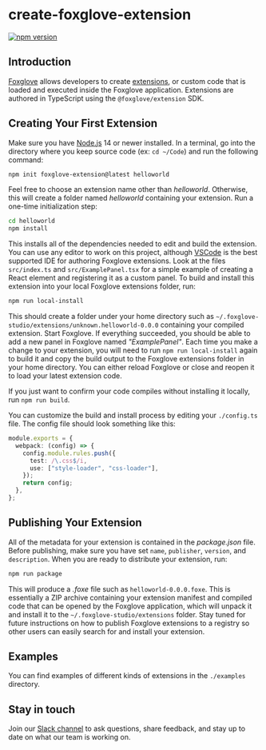 # create-foxglove-extension

[![npm version](https://img.shields.io/npm/v/create-foxglove-extension.svg?style=flat)](https://www.npmjs.com/package/create-foxglove-extension)

## Introduction

[Foxglove](https://foxglove.dev) allows developers to create
[extensions](https://docs.foxglove.dev/docs/visualization/extensions/introduction), or custom code
that is loaded and executed inside the Foxglove application. Extensions are authored in TypeScript
using the `@foxglove/extension` SDK.

## Creating Your First Extension

Make sure you have [Node.js](https://nodejs.org/) 14 or newer installed. In a terminal, go
into the directory where you keep source code (ex: `cd ~/Code`) and run the following
command:

```sh
npm init foxglove-extension@latest helloworld
```

Feel free to choose an extension name other than _helloworld_. Otherwise, this will create
a folder named _helloworld_ containing your extension. Run a one-time initialization step:

```sh
cd helloworld
npm install
```

This installs all of the dependencies needed to edit and build the extension. You can use
any editor to work on this project, although [VSCode](https://code.visualstudio.com/) is
the best supported IDE for authoring Foxglove extensions. Look at the files
`src/index.ts` and `src/ExamplePanel.tsx` for a simple example of creating a React element
and registering it as a custom panel. To build and install this extension into your local
Foxglove extensions folder, run:

```sh
npm run local-install
```

This should create a folder under your home directory such as
`~/.foxglove-studio/extensions/unknown.helloworld-0.0.0` containing your compiled
extension. Start Foxglove. If everything succeeded, you should be able to add a new
panel in Foxglove named _"ExamplePanel"_. Each time you make a change to your
extension, you will need to run `npm run local-install` again to build it and copy the
build output to the Foxglove extensions folder in your home directory. You can
either reload Foxglove or close and reopen it to load your latest extension code.

If you just want to confirm your code compiles without installing it locally, run `npm run build`.

You can customize the build and install process by editing your `./config.ts` file. The
config file should look something like this:

```typescript
module.exports = {
  webpack: (config) => {
    config.module.rules.push({
      test: /\.css$/i,
      use: ["style-loader", "css-loader"],
    });
    return config;
  },
};
```

## Publishing Your Extension

All of the metadata for your extension is contained in the _package.json_ file. Before
publishing, make sure you have set `name`, `publisher`, `version`, and `description`. When
you are ready to distribute your extension, run:

```sh
npm run package
```

This will produce a _.foxe_ file such as `helloworld-0.0.0.foxe`. This is essentially a
ZIP archive containing your extension manifest and compiled code that can be opened by the
Foxglove application, which will unpack it and install it to the
`~/.foxglove-studio/extensions` folder. Stay tuned for future instructions on how to
publish Foxglove extensions to a registry so other users can easily search for and
install your extension.

## Examples

You can find examples of different kinds of extensions in the `./examples` directory.

## Stay in touch

Join our [Slack channel](https://foxglove.dev/slack) to ask questions, share
feedback, and stay up to date on what our team is working on.
